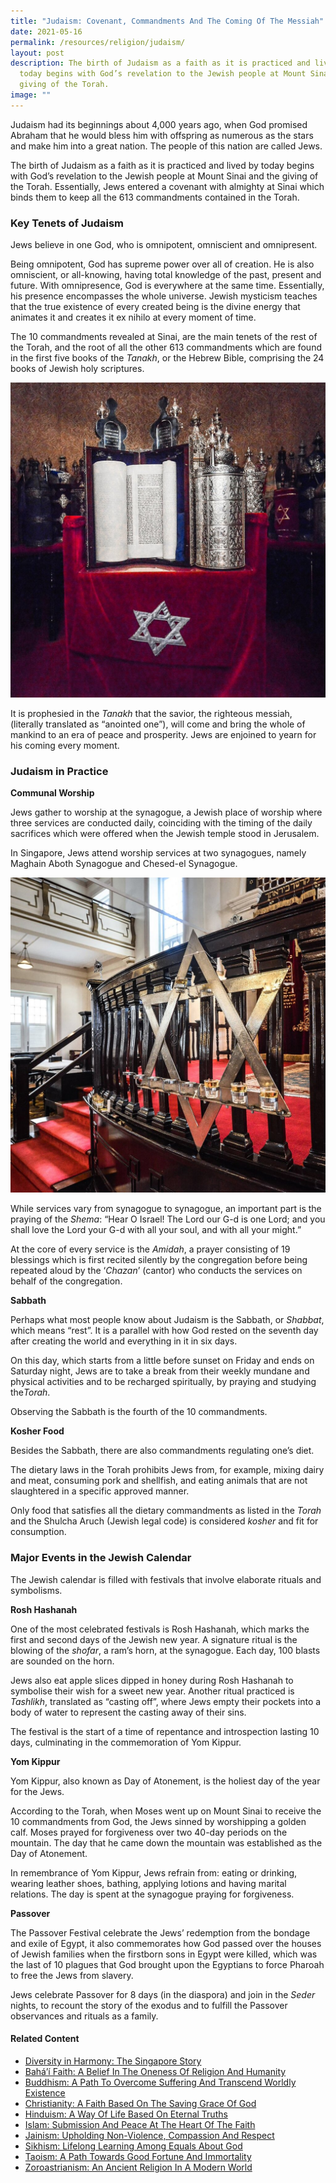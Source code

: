 ```yaml
---
title: "Judaism: Covenant, Commandments And The Coming Of The Messiah"
date: 2021-05-16
permalink: /resources/religion/judaism/
layout: post
description: The birth of Judaism as a faith as it is practiced and lived by
  today begins with God’s revelation to the Jewish people at Mount Sinai and the
  giving of the Torah.
image: ""
---
```

Judaism had its beginnings about 4,000 years ago, when God promised Abraham that he would bless him with offspring as numerous as the stars and make him into a great nation. The people of this nation are called Jews.
 
The birth of Judaism as a faith as it is practiced and lived by today begins with God’s revelation to the Jewish people at Mount Sinai and the giving of the Torah. Essentially, Jews entered a covenant with almighty at Sinai which binds them to keep all the 613 commandments contained in the Torah.
 
### Key Tenets of Judaism
 
Jews believe in one God, who is omnipotent, omniscient and omnipresent.
 
Being omnipotent, God has supreme power over all of creation. He is also omniscient, or all-knowing, having total knowledge of the past, present and future. With omnipresence, God is everywhere at the same time. Essentially, his presence encompasses the whole universe. 
Jewish mysticism teaches that the true existence of every created being is the divine energy that animates it and creates it ex nihilo at every moment of time.
 
The 10 commandments revealed at Sinai, are the main tenets of the rest of the Torah, and the root of all the other 613 commandments which are found in the first five books of the *Tanakh*, or the Hebrew Bible, comprising the 24 books of Jewish holy scriptures.  
 
![The Torah - Jewish religious text](/images/religion/the-torah.jpg)
 
It is prophesied in the *Tanakh* that the savior, the righteous messiah, (literally translated as “anointed one”), will come and bring the whole of mankind to an era of peace and prosperity. Jews are enjoined to yearn for his coming every moment. 
 
### Judaism in Practice
 
**Communal Worship**
 
Jews gather to worship at the synagogue, a Jewish place of worship where three services are conducted daily, coinciding with the timing of the daily sacrifices which were offered when the Jewish temple stood in Jerusalem. 
 
In Singapore, Jews attend worship services at two synagogues, namely Maghain Aboth Synagogue and Chesed-el Synagogue.
 
![Menorah at Maghain Aboth, the oldest Jewish synagogue in Southeast Asia](/images/religion/maghain-aboth-menorah.jpg)
 
While services vary from synagogue to synagogue, an important part is the praying of the *Shema*: “Hear O Israel! The Lord our G-d is one Lord; and you shall love the Lord your G-d with all your soul, and with all your might.” 
 
At the core of every service is the *Amidah*, a prayer consisting of 19 blessings which is first recited silently by the congregation before being repeated aloud by the ‘*Chazan*’ (cantor) who conducts the services on behalf of the congregation.
 
**Sabbath**
 
Perhaps what most people know about Judaism is the Sabbath, or *Shabbat*, which means “rest”. It is a parallel with how God rested on the seventh day after creating the world and everything in it in six days. 
 
On this day, which starts from a little before sunset on Friday and ends on Saturday night, Jews are to take a break from their weekly mundane and physical activities and to be recharged spiritually, by praying and studying the*Torah*.
 
Observing the Sabbath is the fourth of the 10 commandments.
 
**Kosher Food**
 
Besides the Sabbath, there are also commandments regulating one’s diet. 
 
The dietary laws in the Torah prohibits Jews from, for example, mixing dairy and meat, consuming pork and shellfish, and eating animals that are not slaughtered in a specific approved manner. 
 
Only food that satisfies all the dietary commandments as listed in the *Torah* and the Shulcha Aruch (Jewish legal code) is considered *kosher* and fit for consumption.
 
### Major Events in the Jewish Calendar
 
The Jewish calendar is filled with festivals that involve elaborate rituals and symbolisms. 
 
**Rosh Hashanah**

One of the most celebrated festivals is Rosh Hashanah, which marks the first and second days of the Jewish new year. A signature ritual is the blowing of the *shofar*, a ram’s horn, at the synagogue. Each day, 100 blasts are sounded on the horn.

Jews also eat apple slices dipped in honey during Rosh Hashanah to symbolise their wish for a sweet new year. Another ritual practiced is *Tashlikh*, translated as “casting off”, where Jews empty their pockets into a body of water to represent the casting away of their sins. 
 
The festival is the start of a time of repentance and introspection lasting 10 days, culminating in the commemoration of Yom Kippur. 
 
**Yom Kippur**

Yom Kippur, also known as Day of Atonement, is the holiest day of the year for the Jews. 

According to the Torah, when Moses went up on Mount Sinai to receive the 10 commandments from God, the Jews sinned by worshipping a golden calf. Moses prayed for forgiveness over two 40-day periods on the mountain. The day that he came down the mountain was established as the Day of Atonement.

In remembrance of Yom Kippur, Jews refrain from: eating or drinking, wearing leather shoes, bathing, applying lotions and having marital relations. The day is spent at the synagogue praying for forgiveness.

**Passover**

The Passover Festival celebrate the Jews’ redemption from the bondage and exile of Egypt, it also commemorates how God passed over the houses of Jewish families when the firstborn sons in Egypt were killed, which was the last of 10 plagues that God brought upon the Egyptians to force Pharoah to free the Jews from slavery.

Jews celebrate Passover for 8 days (in the diaspora) and join in the *Seder* nights, to recount the story of the exodus and to fulfill the Passover observances and rituals as a family.

#### Related Content
* [Diversity in Harmony: The Singapore Story](https://www.harmonycircle.sg/resources/religion/diversity-in-harmony/)
* [Bahá’í Faith: A Belief In The Oneness Of Religion And Humanity](https://www.harmonycircle.sg/resources/religion/bahai-faith/)
* [Buddhism: A Path To Overcome Suffering And Transcend Worldly Existence](https://www.harmonycircle.sg/resources/religion/buddhism/)
* [Christianity: A Faith Based On The Saving Grace Of God](https://www.harmonycircle.sg/resources/religion/christianity/)
* [Hinduism: A Way Of Life Based On Eternal Truths](https://www.harmonycircle.sg/resources/religion/hinduism/)
* [Islam: Submission And Peace At The Heart Of The Faith](https://www.harmonycircle.sg/resources/religion/islam/)
* [Jainism: Upholding Non-Violence, Compassion And Respect](https://www.harmonycircle.sg/resources/religion/jainism/)
* [Sikhism: Lifelong Learning Among Equals About God](https://www.harmonycircle.sg/resources/religion/sikhism/)
* [Taoism: A Path Towards Good Fortune And Immortality](https://www.harmonycircle.sg/resources/religion/taoism/)
* [Zoroastrianism: An Ancient Religion In A Modern World](https://www.harmonycircle.sg/resources/religion/zoroastrianism/)